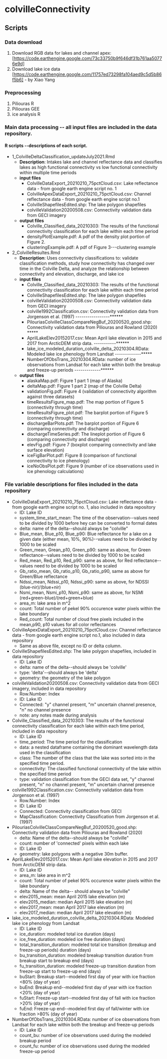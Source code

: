 # colvilleConnectivity

## Scripts

### Data download
1. Download RGB data for lakes and channel apex: [https://code.earthengine.google.com/73c33750b9f646df31b761aa50776e9d]
2. Download lake ice data [https://code.earthengine.google.com/11757ed73298fa104aed9c5d5b86f5b6] - by Xiao Yang

### Preprocessing
1. Piliouras R
2. Piliouras GEE
3. ice analysis R

### Main data processing -- all input files are included in the data repository.
#### R scripts --descriptions of each script. 
- 1_ColvilleDeltaClassification_updateJuly2021.Rmd
  - **Description**: Intakes lake and channel reflectance data and classifies lakes as high functional connectivity vs low functional connectivity within multiple time periods	
  - **input files**
    - ColvilleDataExport_20210210_75pctCloud.csv: Lake reflectance data - from google earth engine script no. 1
    - ColvilleApexDataExport_20210210_75pctCloud.csv: Channel reflectance data - from google earth engine script no.1
    - ColvilleShapefilesEdited.shp: The lake polygon shapefiles
    - colvilleValidation20200508.csv: Connectivity validation data from GECI imagery
  - **output files**
    - Colville_Classified_data_20210303: The results of the functional connectivity classification for each lake within each time period
    - densityPlotExample.pdf: A pdf of the density plot portion of Figure 2.
    - clusteringExample.pdf: A pdf of Figure 3---clustering example
- 2_ColvilleResultes.Rmd
  - **Description**: Uses connectivity classifications to: validate classification methods, study how connectivity has changed over time in the Colville Delta, and analyze the relationship between connectivity and elevation, discharge, and lake ice
  - **input files**
    - Colville_Classified_data_20210303: The results of the functional connectivity classification for each lake within each time period
    - ColvilleShapefilesEdited.shp: The lake polygon shapefiles
    - colvilleValidation20200508.csv: Connectivity validation data from GECI imagery
    - colville1992Classification.csv: Connectivity validation data from Jorgenson et al. (1997) -----------------******
    - PilouriasColvilleClassCompareNegBuf_20200520_good.shp: Connectivity validation data from Piliouras and Rowland (2020) *****
    - AprilLakeElev20152017.csv: Mean April lake elevation in 2015 and 2017 from ArcticDEM strip data. -----------******
    - lake_ice_modeled_duration_colville_delta_20210304.RData: Modeled lake ice phenology from Landsat -------------*****
    - NumberOfObsTrans_20210304.RData: number of ice observations from Landsat for each lake within both the breakup and freeze-up periods -------------******
  - **output files**
    - alaskaMap.pdf: Figure 1 part 1 (map of Alaska)
    - deltaMap.pdf: Figure 1 part 2 (map of the Colville Delta)
    - validationFig.pdf: Figure 4 (validation of connectivity algorithm against three datasets)
    - timeResultsFigure_map.pdf: The map portion of Figure 5 (connectivity through time)
    - timeResultsFigure_plot.pdf: The barplot portion of Figure 5 (connectivity through time)
    - dischargeBarPlots.pdf: The barplot portion of Figure 6 (comparing connectivity and discharge)
    - dischargeTimeSeries.pdf: The lineplot portion of Figure 6 (comparing connectivity and discharge)
    - elevFig.pdf: Figure 7 (boxplot comparing connectivity and lake surface elevation)
    - iceFigBarPlot.pdf: Figure 8 (comparison of functional connectivity to ice phenology)
    - iceNoObsPlot.pdf: Figure 9 (number of ice observations used in ice phenology calculations)

### File variable descriptions for files included in the data repository
   - ColvilleDataExport_20210210_75pctCloud.csv: Lake reflectance data - from google earth engine script no. 1, also included in data repository
      - ID: Lake ID
      - system_time_start_mean: The time of the observation--values need to be divided by 1000 before hey can be converted to formal dates
      - delta: name of the delta--should always be "colville"
      - Blue_mean, Blue_p10, Blue_p90: Blue reflectance for a lake on a given date (either mean, 10%, 90%)--values need to be divided by 1000 to be scaled
      - Green_mean, Grean_p10, Green_p90: same as above, for Green reflectance--values need to be divided by 1000 to be scaled
      - Red_mean, Red_p10, Red_p90: same as above, for Red reflectance--values need to be divided by 1000 to be scaled
      - Gb_ratio_mean, Gb_ratio_p10, Gb_ratio_p90, same as above for Green/Blue reflectance
      - Ndssi_mean, Ndssi_p10, Ndssi_p90: same as above, for NDSSI (blue-nir)/(blue+nir)
      - Nsmi_mean, Nsmi_p10, Nsmi_p90: same as above, for NSMI (red+green-blue)/(red+green+blue)
      - area_m: lake area in m^2
      - count: Total number of pekel 90% occurence water pixels within the lake boundary
      - Red_count: Total number of cloud free pixels included in the mean,p90, p10 values for all color reflectances
   - ColvilleApexDataExport_20210210_75pctCloud.csv: Channel reflectance data - from google earth engine script no.1, also included in data repository
     	- Same as above file, except no ID or delta column. 
   - ColvilleShapefilesEdited.shp: The lake polygon shapefiles, included in data repository
      - ID: Lake ID
      - delta: name of the delta--should always be 'colville'
      - type: 'delta'--should always be 'delta'
      - geometry: the geometry of the lake polygon
   - colvilleValidation20200508.csv: Connectivity validation data from GECI imagery, included in data repository
        - Row.Number: Index
        - ID: Lake ID
        - Connected: "y" channel present, "m" uncertain channel presence, "n" no channel presence
        - note: any notes made during analysis
   - Colville_Classified_data_20210303: The results of the functional connectivity classification for each lake within each time period, included in data repository
        - ID: Lake ID
        - time_period: The time period for the classification
        - data: a nested dataframe containing the dominant wavelength data used in the classification
        - class: The number of the class that the lake was sorted into in the specified time period.
        - connectivity: The classified functional connectivity of the lake within the specified time period
        - type: validation classification from the GECI data set, "y" channel present, "n" no channel present, "m" uncertain channel presence
   - colville1992Classification.csv: Connectivity validation data from Jorgenson et al. (1997)
        - Row.Number: Index
        - ID: Lake ID
        - Connected: Connectivity classification from GECI
        - MapClassification: Connectivity Classification from Jorgenson et al. (1997)
   - PilouriasColvilleClassCompareNegBuf_20200520_good.shp: Connectivity validation data from Piliouras and Rowland (2020) 
        - delta: Name of the delta--should always be "colville"
        - count: number of 'connected' pixels within each lake
        - ID: Lake ID
        - geometry: lake polygons with a negative 30m buffer. 
   - AprilLakeElev20152017.csv: Mean April lake elevation in 2015 and 2017 from ArcticDEM strip data. 
        - ID: Lake ID
        - area_m: lake area in m^2
        - count: Total number of pekel 90% occurence water pixels within the lake boundary
        - delta: Name of the delta-- should always be "colville"
        - elev2015_mean: mean April 2015 lake elevation (m)
        - elev2015_median: median April 2015 lake elevation (m)
        - elev2017_mean: mean April 2017 lake elevation (m)
        - elev2017_median: median April 2017 lake elevation (m)
   - lake_ice_modeled_duration_colville_delta_20210304.RData: Modeled lake ice phenology from Landsat 
        - ID: Lake ID
        - ice_duration: modeled total ice duration (days)
        - ice_free_duration: modeled ice free duration (days)
        - total_transition_duration: modeled total ice transition (breakup and freeze-up periods) duration (days)
        - bu_transition_duration: modeled breakup transition duration from breakup start to breakup end (days)
        - fu_transition_duration: modeled freeze-up transition duration from freeze-up start to freeze-up end (days)
        - buStart: Breakup start--modeled first day of year with ice fraction <80% (day of year)
        - buEnd: Breakup end--modeled first day of year with ice fraction <20% (day of year)
        - fuStart: Freeze-up start--modeled first day of fall with ice fraction >20% (day of year)
        - fuEnd: Freeze-up end--modeled first day of fall/winter with ice fraction >80% (day of year)
   - NumberOfObsTrans_20210304.RData: number of ice observations from Landsat for each lake within both the breakup and freeze-up periods 
        - ID: Lake ID
        - count_bu: number of ice observations used during the modeled breakup period
        - count_fu: number of ice observations used during the modeled freeze-up period
